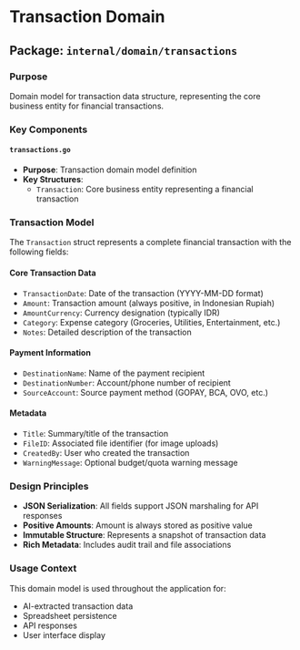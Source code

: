 # Transaction Domain

## Package: `internal/domain/transactions`

### Purpose
Domain model for transaction data structure, representing the core business entity for financial transactions.

### Key Components

#### `transactions.go`
- **Purpose**: Transaction domain model definition
- **Key Structures**:
  - `Transaction`: Core business entity representing a financial transaction

### Transaction Model
The `Transaction` struct represents a complete financial transaction with the following fields:

#### Core Transaction Data
- `TransactionDate`: Date of the transaction (YYYY-MM-DD format)
- `Amount`: Transaction amount (always positive, in Indonesian Rupiah)
- `AmountCurrency`: Currency designation (typically IDR)
- `Category`: Expense category (Groceries, Utilities, Entertainment, etc.)
- `Notes`: Detailed description of the transaction

#### Payment Information
- `DestinationName`: Name of the payment recipient
- `DestinationNumber`: Account/phone number of recipient
- `SourceAccount`: Source payment method (GOPAY, BCA, OVO, etc.)

#### Metadata
- `Title`: Summary/title of the transaction
- `FileID`: Associated file identifier (for image uploads)
- `CreatedBy`: User who created the transaction
- `WarningMessage`: Optional budget/quota warning message

### Design Principles
- **JSON Serialization**: All fields support JSON marshaling for API responses
- **Positive Amounts**: Amount is always stored as positive value
- **Immutable Structure**: Represents a snapshot of transaction data
- **Rich Metadata**: Includes audit trail and file associations

### Usage Context
This domain model is used throughout the application for:
- AI-extracted transaction data
- Spreadsheet persistence
- API responses
- User interface display
